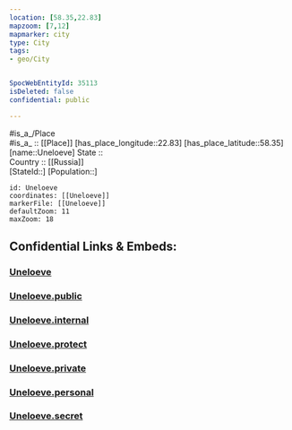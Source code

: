 ```yaml
---
location: [58.35,22.83] 
mapzoom: [7,12] 
mapmarker: city 
type: City
tags:
- geo/City


SpocWebEntityId: 35113
isDeleted: false
confidential: public

---
```

#is_a_/Place  
#is_a_ :: [[Place]] 
[has_place_longitude::22.83] 
[has_place_latitude::58.35] 
[name::Uneloeve] 
State ::  
Country :: [[Russia]]  
[StateId::] 
[Population::] 



```leaflet
id: Uneloeve
coordinates: [[Uneloeve]] 
markerFile: [[Uneloeve]] 
defaultZoom: 11 
maxZoom: 18
```


## Confidential Links & Embeds: 

### [Uneloeve](/_Standards/Earth/Continent/Europe/Europe~North/Estonia/Counties~Estonia/Saare/City/Uneloeve.md) 

### [Uneloeve.public](/_public/Earth/Continent/Europe/Europe~North/Estonia/Counties~Estonia/Saare/City/Uneloeve.public.md) 

### [Uneloeve.internal](/_internal/Earth/Continent/Europe/Europe~North/Estonia/Counties~Estonia/Saare/City/Uneloeve.internal.md) 

### [Uneloeve.protect](/_protect/Earth/Continent/Europe/Europe~North/Estonia/Counties~Estonia/Saare/City/Uneloeve.protect.md) 

### [Uneloeve.private](/_private/Earth/Continent/Europe/Europe~North/Estonia/Counties~Estonia/Saare/City/Uneloeve.private.md) 

### [Uneloeve.personal](/_personal/Earth/Continent/Europe/Europe~North/Estonia/Counties~Estonia/Saare/City/Uneloeve.personal.md) 

### [Uneloeve.secret](/_secret/Earth/Continent/Europe/Europe~North/Estonia/Counties~Estonia/Saare/City/Uneloeve.secret.md)

